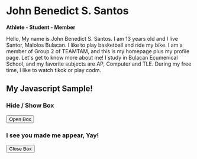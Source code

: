<!DOCTYPE html>
<html>
  <head>
    <meta charset="utf-8">
    <script src="https://use.fontawesome.com/d1341f9b7a.js"></script>
    <link rel="stylesheet" href="style.css">
    <title>Personal WebSite</title>
    <link rel="preconnect" href="https://fonts.googleapis.com">
<link rel="preconnect" href="https://fonts.gstatic.com" crossorigin>
<link href="https://fonts.googleapis.com/css2?family=Raleway:ital,wght@0,100..900;1,100..900&display=swap" rel="stylesheet">
  </head>
  <body>

<div class="box">
  <div class="box-img">
  <img src="profile.jpg" alt="">
</div>
  <h1>
John Benedict S. Santos</h1>
<p><strong>
Athlete - Student - Member</strong></p>
<p>
Hello, My name is John Benedict S. Santos. I am 13 years old and I live Santor, Malolos Bulacan. I like to play basketball and ride my bike. I am a member of Group 2 of TEAMTAM, and this is my homepage plus my profile page. Let's get to know more about me! I study in Bulacan Ecumenical School, and my favorite subjects are AP, Computer and TLE. During my free time, I like to watch tikok or play codm.</p>

<div>
 <h2 class="centered">My Javascript Sample!</h2>
  <div class="centered">
    <h3>Hide / Show Box</h3>
    <button class="open-button" id="openButton" onclick="openBox()">Open Box</button>
      <div class="box-popup" id="myBox">
          <h3>I see you made me appear, Yay!</h3>
          <button type="button" class="btn cancel" onclick="closeBox()">Close Box</button>
      </div>
      </div>



<script>
function openBox() {
  document.getElementById("myBox").style.display = "block";
  document.getElementById("openButton").style.display = "none";
}

function closeBox() {
  document.getElementById("myBox").style.display = "none";
  document.getElementById("openButton").style.display = "block";
}
</script>
</body>
</html>


